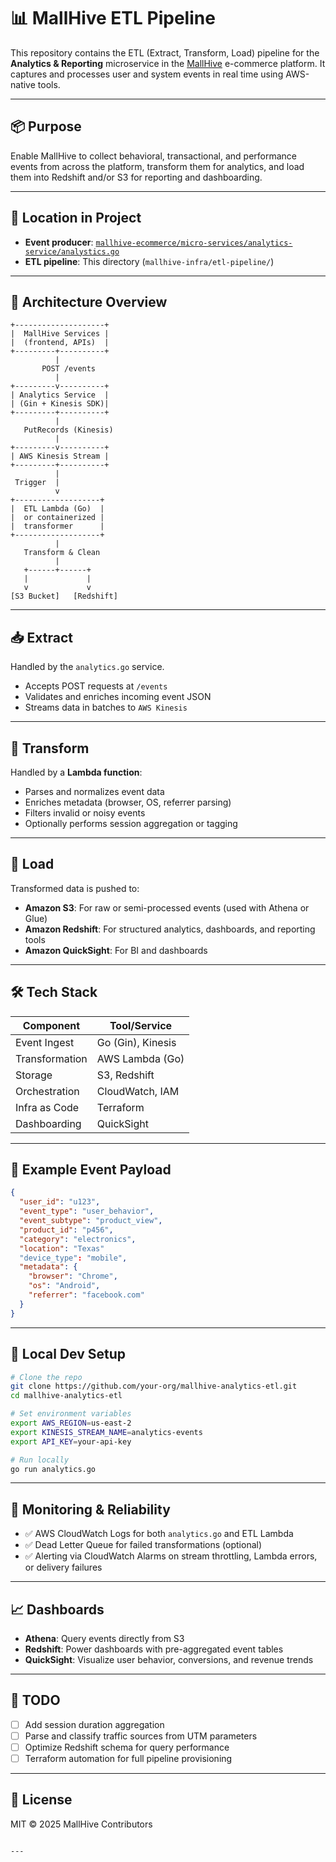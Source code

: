 # 📊 MallHive ETL Pipeline

This repository contains the ETL (Extract, Transform, Load) pipeline for the **Analytics & Reporting** microservice in the [MallHive](https://github.com/gikewesi/mallhive-ecommerce.git) e-commerce platform. It captures and processes user and system events in real time using AWS-native tools.

---

## 📦 Purpose

Enable MallHive to collect behavioral, transactional, and performance events from across the platform, transform them for analytics, and load them into Redshift and/or S3 for reporting and dashboarding.

---

## 📍 Location in Project

- **Event producer**: [`mallhive-ecommerce/micro-services/analytics-service/analystics.go`](https://github.com/gikewesi/mallhive-ecommerce.git)
- **ETL pipeline**: This directory (`mallhive-infra/etl-pipeline/`)

---

## 🚀 Architecture Overview

```text
+--------------------+
|  MallHive Services |
|  (frontend, APIs)  |
+---------+----------+
          |
       POST /events
          |
+---------v----------+
| Analytics Service  |
| (Gin + Kinesis SDK)|
+---------+----------+
          |
   PutRecords (Kinesis)
          |
+---------v----------+
| AWS Kinesis Stream |
+---------+----------+
          |
 Trigger  | 
          v
+-------------------+
|  ETL Lambda (Go)  |
|  or containerized |
|  transformer      |
+-------------------+
          |
   Transform & Clean
          |
   +------+------+
   |             |
   v             v
[S3 Bucket]   [Redshift]
````

---

## 📥 Extract

Handled by the `analytics.go` service.

* Accepts POST requests at `/events`
* Validates and enriches incoming event JSON
* Streams data in batches to `AWS Kinesis`

---

## 🔧 Transform

Handled by a **Lambda function**:

* Parses and normalizes event data
* Enriches metadata (browser, OS, referrer parsing)
* Filters invalid or noisy events
* Optionally performs session aggregation or tagging

---

## 🧱 Load

Transformed data is pushed to:

* **Amazon S3**: For raw or semi-processed events (used with Athena or Glue)
* **Amazon Redshift**: For structured analytics, dashboards, and reporting tools
* **Amazon QuickSight**: For BI and dashboards

---

## 🛠️ Tech Stack

| Component      | Tool/Service         |
| -------------- | -------------------- |
| Event Ingest   | Go (Gin), Kinesis    |
| Transformation | AWS Lambda (Go)      |
| Storage        | S3, Redshift         |
| Orchestration  | CloudWatch, IAM      |
| Infra as Code  | Terraform   
| Dashboarding   | QuickSight 

---

## 🧪 Example Event Payload

```json
{
  "user_id": "u123",
  "event_type": "user_behavior",
  "event_subtype": "product_view",
  "product_id": "p456",
  "category": "electronics",
  "location": "Texas"
  "device_type": "mobile",
  "metadata": {
    "browser": "Chrome",
    "os": "Android",
    "referrer": "facebook.com"
  }
}
```

---

## 🧰 Local Dev Setup

```bash
# Clone the repo
git clone https://github.com/your-org/mallhive-analytics-etl.git
cd mallhive-analytics-etl

# Set environment variables
export AWS_REGION=us-east-2
export KINESIS_STREAM_NAME=analytics-events
export API_KEY=your-api-key

# Run locally
go run analytics.go
```

---

## 🧯 Monitoring & Reliability

* ✅ AWS CloudWatch Logs for both `analytics.go` and ETL Lambda
* ✅ Dead Letter Queue for failed transformations (optional)
* ✅ Alerting via CloudWatch Alarms on stream throttling, Lambda errors, or delivery failures

---

## 📈 Dashboards

* **Athena**: Query events directly from S3
* **Redshift**: Power dashboards with pre-aggregated event tables
* **QuickSight**: Visualize user behavior, conversions, and revenue trends

---

## 📌 TODO

* [ ] Add session duration aggregation
* [ ] Parse and classify traffic sources from UTM parameters
* [ ] Optimize Redshift schema for query performance
* [ ] Terraform automation for full pipeline provisioning

---

## 📄 License

MIT © 2025 MallHive Contributors

```

---

```
